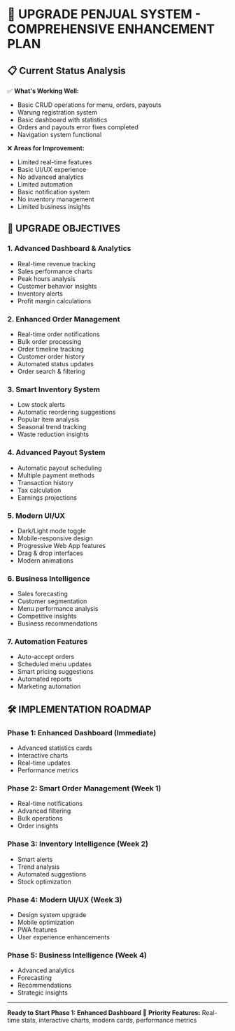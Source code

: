 # 🚀 UPGRADE PENJUAL SYSTEM - COMPREHENSIVE ENHANCEMENT PLAN

## 📋 **Current Status Analysis**
✅ **What's Working Well:**
- Basic CRUD operations for menu, orders, payouts
- Warung registration system
- Basic dashboard with statistics
- Orders and payouts error fixes completed
- Navigation system functional

❌ **Areas for Improvement:**
- Limited real-time features
- Basic UI/UX experience
- No advanced analytics
- Limited automation
- Basic notification system
- No inventory management
- Limited business insights

## 🎯 **UPGRADE OBJECTIVES**

### 1. **Advanced Dashboard & Analytics**
- Real-time revenue tracking
- Sales performance charts
- Peak hours analysis
- Customer behavior insights
- Inventory alerts
- Profit margin calculations

### 2. **Enhanced Order Management**
- Real-time order notifications
- Bulk order processing
- Order timeline tracking
- Customer order history
- Automated status updates
- Order search & filtering

### 3. **Smart Inventory System**
- Low stock alerts
- Automatic reordering suggestions
- Popular item analysis
- Seasonal trend tracking
- Waste reduction insights

### 4. **Advanced Payout System**
- Automatic payout scheduling
- Multiple payment methods
- Transaction history
- Tax calculation
- Earnings projections

### 5. **Modern UI/UX**
- Dark/Light mode toggle
- Mobile-responsive design
- Progressive Web App features
- Drag & drop interfaces
- Modern animations

### 6. **Business Intelligence**
- Sales forecasting
- Customer segmentation
- Menu performance analysis
- Competitive insights
- Business recommendations

### 7. **Automation Features**
- Auto-accept orders
- Scheduled menu updates
- Smart pricing suggestions
- Automated reports
- Marketing automation

## 🛠️ **IMPLEMENTATION ROADMAP**

### Phase 1: Enhanced Dashboard (Immediate)
- Advanced statistics cards
- Interactive charts
- Real-time updates
- Performance metrics

### Phase 2: Smart Order Management (Week 1)
- Real-time notifications
- Advanced filtering
- Bulk operations
- Order insights

### Phase 3: Inventory Intelligence (Week 2)
- Smart alerts
- Trend analysis
- Automated suggestions
- Stock optimization

### Phase 4: Modern UI/UX (Week 3)
- Design system upgrade
- Mobile optimization
- PWA features
- User experience enhancements

### Phase 5: Business Intelligence (Week 4)
- Advanced analytics
- Forecasting
- Recommendations
- Strategic insights

---

**Ready to Start Phase 1: Enhanced Dashboard** 🚀
**Priority Features:** Real-time stats, interactive charts, modern cards, performance metrics
